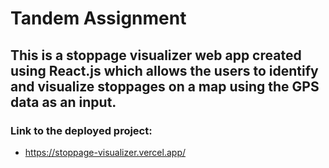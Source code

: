 # Tandem Assignment

## This is a stoppage visualizer web app created using React.js which allows the users to identify and visualize stoppages on a map using the GPS data as an input.

### Link to the deployed project:

- https://stoppage-visualizer.vercel.app/
